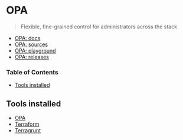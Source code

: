 # OPA

> Flexible, fine-grained control for administrators across the stack

- [OPA: docs](https://www.openpolicyagent.org/)
- [OPA: sources](https://github.com/open-policy-agent/opa)
- [OPA: playground](https://play.openpolicyagent.org/)
- [OPA: releases](https://github.com/open-policy-agent/opa/releases)

<!-- START doctoc generated TOC please keep comment here to allow auto update -->
<!-- DON'T EDIT THIS SECTION, INSTEAD RE-RUN doctoc TO UPDATE -->
### Table of Contents

- [Tools installed](#tools-installed)

<!-- END doctoc generated TOC please keep comment here to allow auto update -->

## Tools installed

- [OPA](https://github.com/open-policy-agent)
- [Terraform](https://github.com/hashicorp/terraform)
- [Terragrunt](https://github.com/gruntwork-io/terragrunt)
